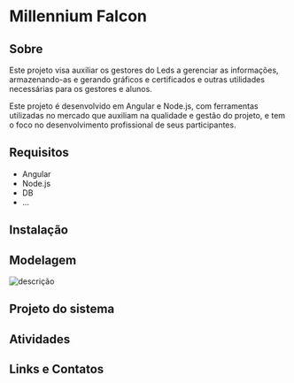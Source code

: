# Millennium Falcon

## Sobre
Este projeto visa auxiliar os gestores do Leds a gerenciar as informações, armazenando-as e gerando gráficos e certificados e outras utilidades necessárias para os gestores e alunos.

Este projeto é desenvolvido em Angular e Node.js, com ferramentas utilizadas no mercado que auxiliam na qualidade e gestão do projeto, e tem o foco no desenvolvimento profissional de seus participantes.

## Requisitos

 - Angular
 - Node.js
 - DB
 - ...

## Instalação


## Modelagem

![descrição](link "descrição")

## Projeto do sistema

## Atividades

## Links e Contatos
